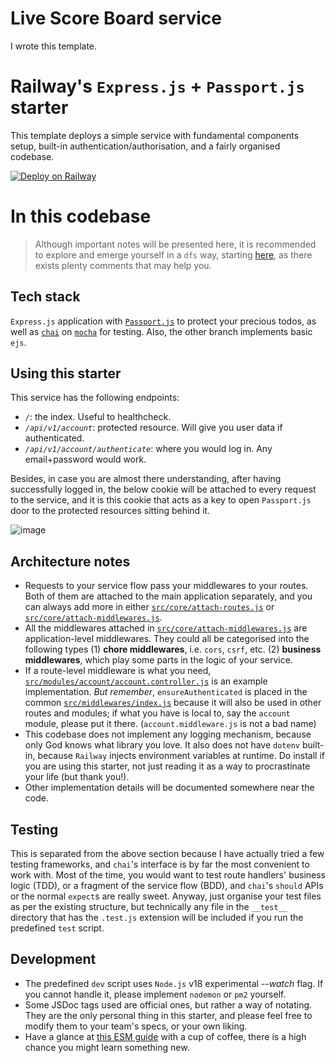 # Live Score Board service

I wrote this template.

# Railway's `Express.js` + `Passport.js` starter

This template deploys a simple service with fundamental components setup,
built-in authentication/authorisation, and a fairly organised codebase.

[![Deploy on Railway](https://railway.app/button.svg)](https://railway.app/template/7VIvXX?referralCode=h4Sp39)

# In this codebase

> Although important notes will be presented here, it is recommended to explore
> and emerge yourself in a `dfs` way, starting
> [here](https://github.com/edmondwinston/railway-nodejs/blob/main/src/index.js),
> as there exists plenty comments that may help you.

## Tech stack

`Express.js` application with
[`Passport.js`](https://github.com/jaredhanson/passport) to protect your
precious todos, as well as [`chai`](https://github.com/chaijs/chai) on
[`mocha`](https://github.com/mochajs/mocha) for testing. Also, the other branch
implements basic `ejs`.

## Using this starter

This service has the following endpoints:

- _`/`_: the index. Useful to healthcheck.
- _`/api/v1/account`_: protected resource. Will give you user data if
  authenticated.
- _`/api/v1/account/authenticate`_: where you would log in. Any email+password
  would work.

Besides, in case you are almost there understanding, after having successfully
logged in, the below cookie will be attached to every request to the service,
and it is this cookie that acts as a key to open `Passport.js` door to the
protected resources sitting behind it.

![image](https://github.com/edmondwinston/railway-nodejs/assets/132081506/e13af1a8-038c-46d9-8f64-34c6c7e168ec)

## Architecture notes

- Requests to your service flow pass your middlewares to your routes. Both of
  them are attached to the main application separately, and you can always add
  more in either
  [`src/core/attach-routes.js`](https://github.com/edmondwinston/railway-nodejs/blob/main/src/core/attach-routes.js)
  or
  [`src/core/attach-middlewares.js`](https://github.com/edmondwinston/railway-nodejs/blob/main/src/core/attach-middlewares.js).
- All the middlewares attached in
  [`src/core/attach-middlewares.js`](https://github.com/edmondwinston/railway-nodejs/blob/main/src/core/attach-middlewares.js)
  are application-level middlewares. They could all be categorised into the
  following types (1) **chore middlewares**, i.e. `cors`, `csrf`, etc. (2)
  **business middlewares**, which play some parts in the logic of your service.
- If a route-level middleware is what you need,
  [`src/modules/account/account.controller.js`](https://github.com/edmondwinston/railway-nodejs/blob/4bd82218e273149e9b7a56c077fd6fd034300570/src/modules/account/account.controller.js#L11)
  is an example implementation. _But remember_, `ensureAuthenticated` is placed
  in the common
  [`src/middlewares/index.js`](https://github.com/edmondwinston/railway-nodejs/blob/main/src/middlewares/index.js)
  because it will also be used in other routes and modules; if what you have is
  local to, say the `account` module, please put it there.
  (`account.middleware.js` is not a bad name)
- This codebase does not implement any logging mechanism, because only God knows
  what library you love. It also does not have `dotenv` built-in, because
  `Railway` injects environment variables at runtime. Do install if you are
  using this starter, not just reading it as a way to procrastinate your life
  (but thank you!).
- Other implementation details will be documented somewhere near the code.

## Testing

This is separated from the above section because I have actually tried a few
testing frameworks, and `chai`'s interface is by far the most convenient to work
with. Most of the time, you would want to test route handlers' business logic
(TDD), or a fragment of the service flow (BDD), and `chai`'s `should` APIs or
the normal `expect`s are really sweet. Anyway, just organise your test files as
per the existing structure, but technically any file in the `__test__` directory
that has the `.test.js` extension will be included if you run the predefined
`test` script.

## Development

- The predefined `dev` script uses `Node.js` v18 experimental _--watch_ flag. If
  you cannot handle it, please implement `nodemon` or `pm2` yourself.
- Some JSDoc tags used are official ones, but rather a way of notating. They are
  the only personal thing in this starter, and please feel free to modify them
  to your team's specs, or your own liking.
- Have a glance at [this ESM guide](https://nodejs.org/api/esm.html) with a cup
  of coffee, there is a high chance you might learn something new.

